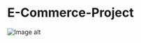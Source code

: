 # E-Commerce-Project

![Image alt](https://github.com/Angri154/E-Commerce-Project/blob/main/img/homepage.png)
